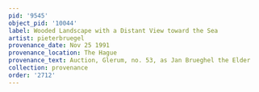 ```yaml
---
pid: '9545'
object_pid: '10044'
label: Wooded Landscape with a Distant View toward the Sea
artist: pieterbruegel
provenance_date: Nov 25 1991
provenance_location: The Hague
provenance_text: Auction, Glerum, no. 53, as Jan Brueghel the Elder
collection: provenance
order: '2712'
---
```

